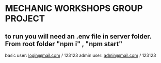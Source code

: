 # MECHANIC WORKSHOPS GROUP PROJECT


## to run you will need an .env file in server folder. From root folder "npm i" , "npm start"

basic user: login@mail.com / 123123
admin user: admin@mail.com / 123123